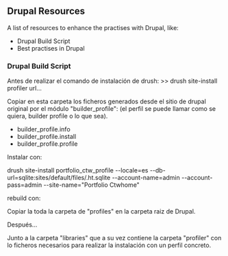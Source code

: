 <h2>Drupal Resources</h2>

A list of resources to enhance the practises with Drupal, like: 
<ul>
	<li>Drupal Build Script</li>
	<li>Best practises in Drupal</li>
</ul>


<h3>Drupal Build Script</h3>

Antes de realizar el comando de instalación de drush: >> drush site-install profiler url...

Copiar en esta carpeta los ficheros generados desde el sitio de drupal original por el módulo "builder_profile":
(el perfil se puede llamar como se quiera, builder profile o lo que sea). 
<ul>
	<li>builder_profile.info</li>
	<li>builder_profile.install</li>
	<li>builder_profile.profile</li>
</ul>	

Instalar con:

drush site-install portfolio_ctw_profile --locale=es --db-url=sqlite:sites/default/files/.ht.sqlite --account-name=admin --account-pass=admin  --site-name="Portfolio Ctwhome"

rebuild con:


Copiar la toda la carpeta de "profiles" en la carpeta raiz de Drupal.

Después...

Junto a la carpeta "libraries" que a su vez contiene la carpeta "profiler" con lo ficheros necesarios para realizar la instalación con un perfil concreto.


